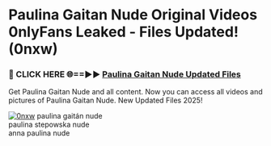 # Paulina Gaitan Nude Original Videos 0nlyFans Leaked - Files Updated! (0nxw)

<h3>🔴 CLICK HERE 🌐==►► <a href="https://tinyurl.com/5h6xmrr3" rel="nofollow">Paulina Gaitan Nude Updated Files</a></h3>

Get Paulina Gaitan Nude and all content. Now you can access all videos and pictures of Paulina Gaitan Nude. New Updated Files 2025!

[![0nxw](https://i.imgur.com/KVD873Z.gif)](https://tinyurl.com/5h6xmrr3)
paulina gaitán nude<br>
paulina stepowska nude<br>
anna paulina nude